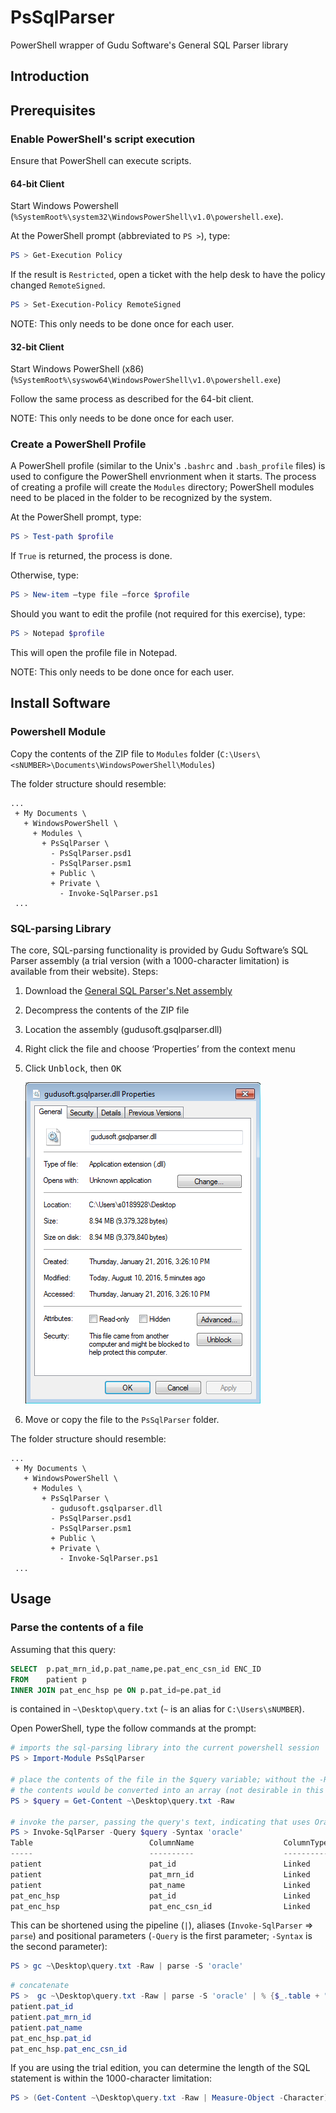 # PsSqlParser
PowerShell wrapper of Gudu Software's General SQL Parser library

## Introduction

## Prerequisites

### Enable PowerShell's script execution

Ensure that PowerShell can execute scripts.

#### 64-bit Client
Start Windows Powershell (`%SystemRoot%\system32\WindowsPowerShell\v1.0\powershell.exe`).

At the PowerShell prompt (abbreviated to `PS >`), type:

```powershell
PS > Get-Execution Policy
```

If the result is `Restricted`, open a ticket with the help desk to have the policy changed `RemoteSigned`.

```powershell
PS > Set-Execution-Policy RemoteSigned
```

NOTE: This only needs to be done once for each user.

#### 32-bit Client
Start Windows PowerShell (x86) (`%SystemRoot%\syswow64\WindowsPowerShell\v1.0\powershell.exe`)

Follow the same process as described for the 64-bit client.

NOTE: This only needs to be done once for each user.

### Create a PowerShell Profile

A PowerShell profile (similar to the Unix's `.bashrc` and `.bash_profile` files) is used to configure the PowerShell envrionment when it starts.  The process of creating a profile will create the `Modules` directory; PowerShell modules need to be placed in the folder to be recognized by the system.

At the PowerShell prompt, type:

```powershell
PS > Test-path $profile
```

If `True` is returned, the process is done.

Otherwise, type:

```powershell
PS > New-item –type file –force $profile
```
Should you want to edit the profile (not required for this exercise), type:

```powershell
PS > Notepad $profile
```
This will open the profile file in Notepad.

NOTE: This only needs to be done once for each user.

## Install Software

### Powershell Module
Copy the contents of the ZIP file to `Modules` folder (`C:\Users\<sNUMBER>\Documents\WindowsPowerShell\Modules`)

The folder structure should resemble:

```
...
 + My Documents \
   + WindowsPowerShell \
	 + Modules \
	   + PsSqlParser \
		 - PsSqlParser.psd1
		 - PsSqlParser.psm1
		 + Public \
		 + Private \
		   - Invoke-SqlParser.ps1
 ...
```

### SQL-parsing Library
The core, SQL-parsing functionality is provided by Gudu Software’s SQL Parser assembly (a trial version (with a 1000-character limitation) is available from their website).
Steps:

1. Download the [General SQL Parser's.Net assembly](http://sqlparser.com/download.php)
2. Decompress the contents of the ZIP file
3. Location the assembly (gudusoft.gsqlparser.dll)
4. Right click the file and choose ‘Properties’ from the context menu
5. Click <kbd>Unblock</kbd>, then <kbd>OK</kbd>

	![Properties dialog](images/properties.png)

6. Move or copy the file to the `PsSqlParser` folder.

The folder structure should resemble:

```
...
 + My Documents \
   + WindowsPowerShell \
	 + Modules \
	   + PsSqlParser \
		 - gudusoft.gsqlparser.dll
		 - PsSqlParser.psd1
		 - PsSqlParser.psm1
		 + Public \
		 + Private \
		   - Invoke-SqlParser.ps1
 ...
```

## Usage

### Parse the contents of a file

Assuming that this query:

```sql
SELECT  p.pat_mrn_id,p.pat_name,pe.pat_enc_csn_id ENC_ID 
FROM    patient p 
INNER JOIN pat_enc_hsp pe ON p.pat_id=pe.pat_id
```

is contained in `~\Desktop\query.txt` (`~` is an alias for `C:\Users\sNUMBER`).

Open PowerShell, type the follow commands at the prompt:

```powershell
# imports the sql-parsing library into the current powershell session
PS > Import-Module PsSqlParser

# place the contents of the file in the $query variable; without the -Raw flag,
# the contents would be converted into an array (not desirable in this situtaion)
PS > $query = Get-Content ~\Desktop\query.txt -Raw

# invoke the parser, passing the query's text, indicating that uses Oracle's syntax
PS > Invoke-SqlParser -Query $query -Syntax 'oracle'
Table                          ColumnName                    ColumnType                                         Location
-----                          ----------                    ----------                                         -------- 
patient                        pat_id                        Linked                                      eljoinCondition 
patient                        pat_mrn_id                    Linked                                         elselectlist 
patient                        pat_name                      Linked                                         elselectlist 
pat_enc_hsp                    pat_id                        Linked                                      eljoinCondition 
pat_enc_hsp                    pat_enc_csn_id                Linked                                         elselectlist
```

This can be shortened using the pipeline (`|`), aliases (`Invoke-SqlParser` => `parse`) and positional parameters (`-Query` is the first parameter; `-Syntax` is the second parameter):

```powershell
PS > gc ~\Desktop\query.txt -Raw | parse -S 'oracle'
```

```powershell
# concatenate
PS >  gc ~\Desktop\query.txt -Raw | parse -S 'oracle' | % {$_.table + "." + $_.columnname}
patient.pat_id
patient.pat_mrn_id
patient.pat_name
pat_enc_hsp.pat_id
pat_enc_hsp.pat_enc_csn_id
```

If you are using the trial edition, you can determine the length of the SQL statement is within the 1000-character limitation:

```powershell
PS > (Get-Content ~\Desktop\query.txt -Raw | Measure-Object -Character).Characters
```
